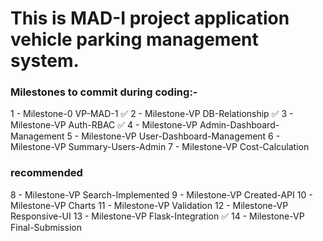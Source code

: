 # This is MAD-I project application vehicle parking management system.


### Milestones to commit during coding:-

1 - Milestone-0 VP-MAD-1 ✅
2 - Milestone-VP DB-Relationship ✅
3 - Milestone-VP Auth-RBAC ✅
4 - Milestone-VP Admin-Dashboard-Management
5 - Milestone-VP User-Dashboard-Management
6 - Milestone-VP Summary-Users-Admin
7 - Milestone-VP Cost-Calculation

### recommended

8 - Milestone-VP Search-Implemented
9 - Milestone-VP Created-API
10 - Milestone-VP Charts
11 - Milestone-VP Validation
12 - Milestone-VP Responsive-UI
13 - Milestone-VP Flask-Integration ✅
14 - Milestone-VP Final-Submission